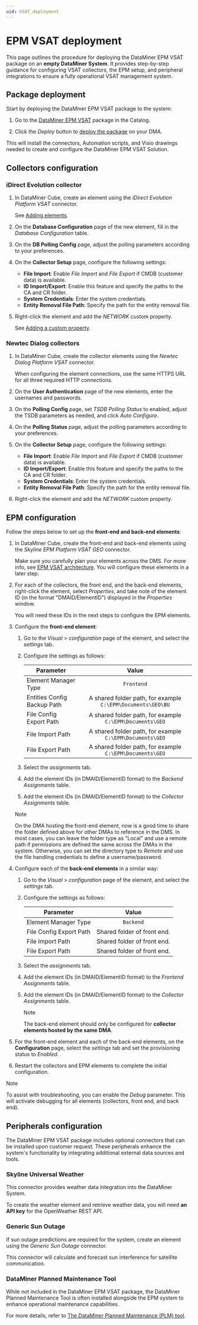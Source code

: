 ```yaml
---
uid: VSAT_deployment
---
```


# EPM VSAT deployment

This page outlines the procedure for deploying the DataMiner EPM VSAT package on an **empty DataMiner System**. It provides step-by-step guidance for configuring VSAT collectors, the EPM setup, and peripheral integrations to ensure a fully operational VSAT management system.

## Package deployment

Start by deploying the DataMiner EPM VSAT package to the system:

1. Go to the [DataMiner EPM VSAT](https://catalog.dataminer.services/details/4879501c-9716-4a33-8846-ff1835fef7ea) package in the Catalog.

1. Click the *Deploy* button to [deploy the package](xref:Deploying_a_catalog_item) on your DMA.

This will install the connectors, Automation scripts, and Visio drawings needed to create and configure the DataMiner EPM VSAT Solution.

## Collectors configuration

### iDirect Evolution collector

1. In DataMiner Cube, create an element using the *iDirect Evolution Platform VSAT* connector.

   See [Adding elements](xref:Adding_elements).

1. On the **Database Configuration** page of the new element, fill in the *Database Configuration* table.

1. On the **DB Polling Config** page, adjust the polling parameters according to your preferences.

1. On the **Collector Setup** page, configure the following settings:

   - **File Import**: Enable *File Import* and *File Export* if CMDB (customer data) is available.
   - **ID Import/Export**: Enable this feature and specify the paths to the CA and CR folder.
   - **System Credentials**: Enter the system credentials.
   - **Entity Removal File Path**: Specify the path for the entity removal file.

1. Right-click the element and add the *NETWORK* custom property.

   See [Adding a custom property](xref:Managing_element_properties#adding-a-custom-property-to-an-item).

### Newtec Dialog collectors

1. In DataMiner Cube, create the collector elements using the *Newtec Dialog Platform VSAT* connector.

   When configuring the element connections, use the same HTTPS URL for all three required HTTP connections.

1. On the **User Authentication** page of the new elements, enter the usernames and passwords.

1. On the **Polling Config** page, set *TSDB Polling Status* to enabled, adjust the TSDB parameters as needed, and click *Auto Configure*.

1. On the **Polling Status** page, adjust the polling parameters according to your preferences.

1. On the **Collector Setup** page, configure the following settings:

   - **File Import**: Enable *File Import* and *File Export* if CMDB (customer data) is available.
   - **ID Import/Export**: Enable this feature and specify the paths to the CA and CR folder.
   - **System Credentials**: Enter the system credentials.
   - **Entity Removal File Path**: Specify the path for the entity removal file.

1. Right-click the element and add the *NETWORK* custom property.

## EPM configuration

Follow the steps below to set up the **front-end and back-end elements**:

1. In DataMiner Cube, create the front-end and back-end elements using the *Skyline EPM Platform VSAT GEO* connector.

   Make sure you carefully plan your elements across the DMS. For more info, see [EPM VSAT architecture](xref:VSAT_architecture). You will configure these elements in a later step.

1. For each of the collectors, the front end, and the back-end elements, right-click the element, select *Properties*, and take note of the element ID (in the format "DMAID/ElementID") displayed in the *Properties* window.

   You will need these IDs in the next steps to configure the EPM elements.

1. Configure the **front-end element**:

   1. Go to the *Visual* > *configuration* page of the element, and select the *settings* tab.

   1. Configure the settings as follows:

      | Parameter                   | Value                                                       |
      |-----------------------------|:-----------------------------------------------------------:|
      | Element Manager Type        | `Frontend`                                                  |
      | Entities Config Backup Path | A shared folder path, for example `C:\EPM\Documents\GEO\BU` |
      | File Config Export Path     | A shared folder path, for example `C:\EPM\Documents\GEO`    |
      | File Import Path            | A shared folder path, for example `C:\EPM\Documents\GEO`    |
      | File Export Path            | A shared folder path, for example `C:\EPM\Documents\GEO`    |

   1. Select the *assignments* tab.

   1. Add the element IDs (in DMAID/ElementID format) to the *Backend Assignments* table.

   1. Add the element IDs (in DMAID/ElementID format) to the *Collector Assignments* table.

   > [!NOTE]
   > On the DMA hosting the front-end element, now is a good time to share the folder defined above for other DMAs to reference in the DMS. In most cases, you can leave the folder type as "Local" and use a remote path if permissions are defined the same across the DMAs in the system. Otherwise, you can set the directory type to *Remote* and use the file handling credentials to define a username/password.

1. Configure each of the **back-end elements** in a similar way:

   1. Go to the *Visual* > *configuration* page of the element, and select the *settings* tab.

   1. Configure the settings as follows:

      | Parameter                   | Value                       |
      |-----------------------------|:---------------------------:|
      | Element Manager Type        | `Backend`                   |
      | File Config Export Path     | Shared folder of front end. |
      | File Import Path            | Shared folder of front end. |
      | File Export Path            | Shared folder of front end. |

   1. Select the *assignments* tab.

   1. Add the element IDs (in DMAID/ElementID format) to the *Frontend Assignments* table.

   1. Add the element IDs (in DMAID/ElementID format) to the *Collector Assignments* table.

      > [!NOTE]
      > The back-end element should only be configured for **collector elements hosted by the same DMA**.

1. For the front-end element and each of the back-end elements, on the **Configuration** page, select the *settings* tab and set the provisioning status to *Enabled*.

1. Restart the collectors and EPM elements to complete the initial configuration.

> [!NOTE]
> To assist with troubleshooting, you can enable the *Debug* parameter. This will activate debugging for all elements (collectors, front end, and back end).

## Peripherals configuration

The DataMiner EPM VSAT package includes optional connectors that can be installed upon customer request. These peripherals enhance the system's functionality by integrating additional external data sources and tools.

### Skyline Universal Weather

This connector provides weather data integration into the DataMiner System.

To create the weather element and retrieve weather data, you will need **an API key** for the OpenWeather REST API.

### Generic Sun Outage

If sun outage predictions are required for the system, create an element using the *Generic Sun Outage* connector.

This connector will calculate and forecast sun interference for satellite communication.

### DataMiner Planned Maintenance Tool

While not included in the DataMiner EPM VSAT package, the DataMiner Planned Maintenance Tool is often installed alongside the EPM system to enhance operational maintenance capabilities.

For more details, refer to [The DataMiner Planned Maintenance (PLM) tool](xref:DataMiner_PLM_Tool_Overview).
